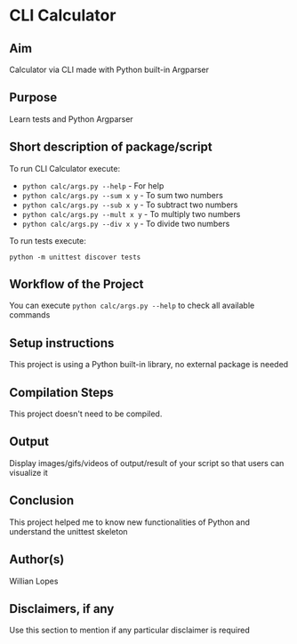# CLI Calculator

## Aim

Calculator via CLI made with Python built-in Argparser


## Purpose

Learn tests and Python Argparser


## Short description of package/script

To run CLI Calculator execute:

- `python calc/args.py --help` - For help
- `python calc/args.py --sum x y` - To sum two numbers
- `python calc/args.py --sub x y` - To subtract  two numbers
- `python calc/args.py --mult x y` - To multiply two numbers
- `python calc/args.py --div x y` - To divide two numbers


To run tests execute:
```shell
python -m unittest discover tests
```


## Workflow of the Project

You can execute `python calc/args.py --help` to check all available commands


## Setup instructions

This project is using a Python built-in library, no external package is needed


## Compilation Steps

This project doesn't need to be compiled.


## Output

Display images/gifs/videos of output/result of your script so that users can visualize it


## Conclusion

This project helped me to know new functionalities of Python and understand the unittest skeleton


## Author(s)

Willian Lopes


## Disclaimers, if any

Use this section to mention if any particular disclaimer is required
